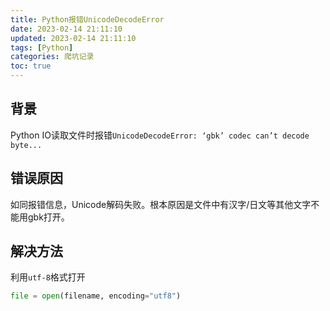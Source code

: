 ```yaml
---
title: Python报错UnicodeDecodeError
date: 2023-02-14 21:11:10
updated: 2023-02-14 21:11:10
tags: [Python]
categories: 爬坑记录
toc: true
---
```


## 背景
Python IO读取文件时报错`UnicodeDecodeError: ‘gbk’ codec can’t decode byte...`

## 错误原因
如同报错信息，Unicode解码失败。根本原因是文件中有汉字/日文等其他文字不能用gbk打开。

## 解决方法

利用`utf-8`格式打开

```python
file = open(filename, encoding="utf8")
```